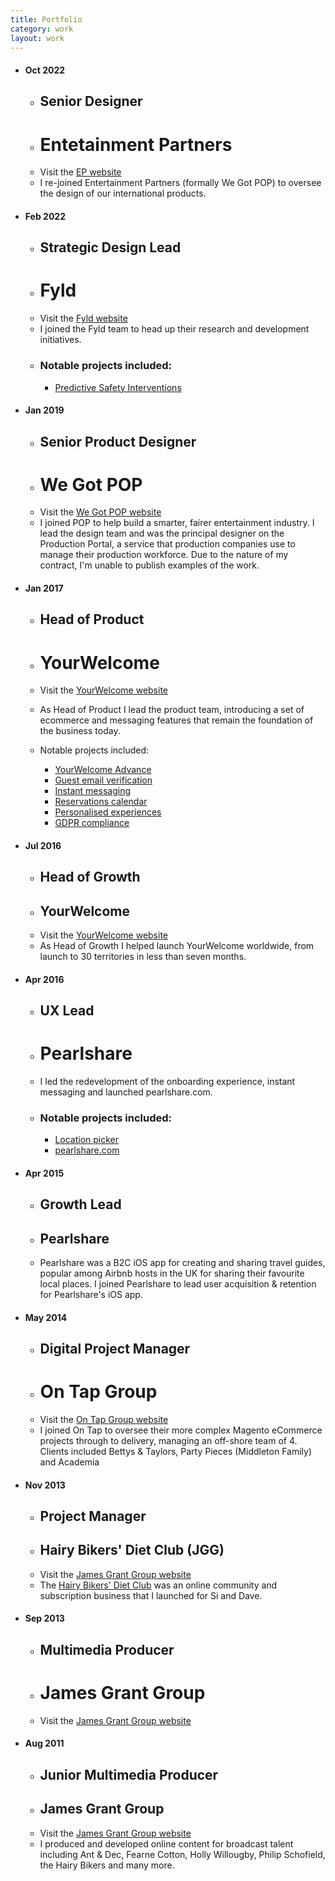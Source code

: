 ```yaml
---
title: Portfolio
category: work
layout: work
---
```


* #### Oct 2022 
	* ## Senior Designer
	* # Entetainment Partners
	* Visit the [EP website](http://ep.com)
	* I re-joined Entertainment Partners (formally We Got POP) to oversee the design of our international products.
* #### Feb 2022 
	* ## Strategic Design Lead
	* # Fyld
	* Visit the [Fyld website](http://fyld.ai)
	* I joined the Fyld team to head up their research and development initiatives.
	* ### Notable projects included:
		* [Predictive Safety Interventions](../posts/predictive-safety-interventions)
* #### Jan 2019
	* ## Senior Product Designer
	* # We Got POP
	* Visit the [We Got POP website](http://www.wegotpop.com)
	* I joined POP to help build a smarter, fairer entertainment industry. I lead the design team and was the principal designer on the Production Portal, a service that production companies use to manage their production workforce. Due to the nature of my contract, I'm unable to publish examples of the work.

* #### Jan 2017 
	* ## Head of Product
	* # YourWelcome
	* Visit the [YourWelcome website](http://www.yourwelcome.com)
	* As Head of Product I lead the product team, introducing a set of ecommerce and messaging features that remain the foundation of the business today.

	* Notable projects included:
		* [YourWelcome Advance](../work/yourwelcome-advance)
		* [Guest email verification](../work/email-verification)
		* [Instant messaging](../work/instant-messaging)
		* [Reservations calendar](../work/reservations-calendar)
		* [Personalised experiences](../work/personalised-experiences)
		* [GDPR compliance](../work/gdpr-compliance)

* #### Jul 2016 
	* ## Head of Growth
	* ## YourWelcome
	* Visit the [YourWelcome website](http://www.yourwelcome.com)
	* As Head of Growth I helped launch YourWelcome worldwide, from launch to 30 territories in less than seven months. 

* #### Apr 2016
	* ## UX Lead
	* # Pearlshare
	* I led the redevelopment of the onboarding experience, instant messaging and launched pearlshare.com.
	* ### Notable projects included:
		* [Location picker](../work/location-picker)
		* [pearlshare.com](../work/pearlshare-com)
* #### Apr 2015
	* ## Growth Lead
	* ## Pearlshare
	* Pearlshare was a B2C iOS app for creating and sharing travel guides, popular among Airbnb hosts in the UK for sharing their favourite local places. I joined Pearlshare to lead user acquisition & retention for Pearlshare's iOS app.

* #### May 2014
	* ## Digital Project Manager
	* # On Tap Group
	* Visit the [On Tap Group website](https://www.ontapgroup.com/)
	* I joined On Tap to oversee their more complex Magento eCommerce projects through to delivery, managing an off-shore team of 4. Clients included Bettys & Taylors, Party Pieces (Middleton Family) and Academia

* #### Nov 2013
	* ## Project Manager
	* ## Hairy Bikers' Diet Club (JGG)
	* Visit the [James Grant Group website](https://www.ymugroup.com/)
	* The [Hairy Bikers' Diet Club](../work/hairy-bikers) was an online community and subscription business that I launched for Si and Dave.
* #### Sep 2013
	* ## Multimedia Producer
	* # James Grant Group
	* Visit the [James Grant Group website](https://www.ymugroup.com/)
* #### Aug 2011
	* ## Junior Multimedia Producer
	* ## James Grant Group
	* Visit the [James Grant Group website](https://www.ymugroup.com/)
	* I produced and developed online content for broadcast talent including Ant & Dec, Fearne Cotton, Holly Willougby, Philip Schofield, the Hairy Bikers and many more.